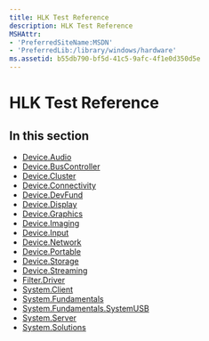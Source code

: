 ```yaml
---
title: HLK Test Reference
description: HLK Test Reference
MSHAttr:
- 'PreferredSiteName:MSDN'
- 'PreferredLib:/library/windows/hardware'
ms.assetid: b55db790-bf5d-41c5-9afc-4f1e0d350d5e
---
```


# HLK Test Reference


## <span id="in_this_section"></span>In this section


-   [Device.Audio](device-audio.md)
-   [Device.BusController](device-buscontroller.md)
-   [Device.Cluster](device-cluster.md)
-   [Device.Connectivity](device-connectivity.md)
-   [Device.DevFund](device-devfund.md)
-   [Device.Display](device-display.md)
-   [Device.Graphics](device-graphics.md)
-   [Device.Imaging](device-imaging.md)
-   [Device.Input](device-input.md)
-   [Device.Network](device-network.md)
-   [Device.Portable](device-portable.md)
-   [Device.Storage](device-storage.md)
-   [Device.Streaming](device-streaming.md)
-   [Filter.Driver](filter-driver.md)
-   [System.Client](system-client.md)
-   [System.Fundamentals](system-fundamentals.md)
-   [System.Fundamentals.SystemUSB](system-fundamentals-systemusb.md)
-   [System.Server](system-server.md)
-   [System.Solutions](system-solutions.md)

 

 







